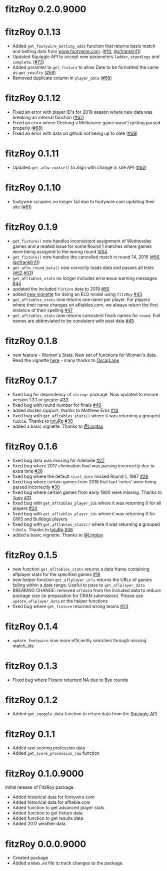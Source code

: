 # fitzRoy 0.2.0.9000

# fitzRoy 0.1.13
* Added `get_footywire_betting_odds` function that returns basic match and betting data from www.footywire.com. ([#10](https://github.com/jimmyday12/fitzRoy/issues/10), [@cfranklin11](https://github.com/cfranklin11))
* Updated Squiggle API to accept new parameters `ladder`, `standings` and `complete`. ([#73](https://github.com/jimmyday12/fitzRoy/issues/73))
* Added paramter to `get_fixture` to allow Date to be formatted the same as `get_results` ([#58](https://github.com/jimmyday12/fitzRoy/issues/58))
* Removed duplicate column in `player_data` ([#59](https://github.com/jimmyday12/fitzRoy/issues/59))

# fitzRoy 0.1.12
* Fixed an error with player ID's for 2019 season where new data was breaking an internal function ([#67](https://github.com/jimmyday12/fitzRoy/issues/67))
* Fixed an error where Geelong v Melbourne game wasn't getting parsed properly ([#68](https://github.com/jimmyday12/fitzRoy/issues/68))
* Fixed an error with data on github not being up to date ([#69](https://github.com/jimmyday12/fitzRoy/issues/69))

# fitzRoy 0.1.11
* Updated `get_aflw_cookie()` to align with change in site API ([#62](https://github.com/jimmyday12/fitzRoy/issues/62))


# fitzRoy 0.1.10
* footywire scrapers no longer fail due to footywire.com updating their site ([#61](https://github.com/jimmyday12/fitzRoy/issues/61))

# fitzRoy 0.1.9
* `get_fixture()` now handles inconsistent assignment of Wednesday games and a related issue for some Round 1 matches where games were being assigned to the wrong round ([#54](https://github.com/jimmyday12/fitzRoy/issues/54)
* `get_fixture()` now handles the cancelled match in round 14, 2015  ([#56](https://github.com/jimmyday12/fitzRoy/issues/56), [@cfranklin11](https://github.com/cfranklin11))
* `get_aflw_round_data()` now correctly loads data and passes all tests ([#52](https://github.com/jimmyday12/fitzRoy/issues/52) [#53](https://github.com/jimmyday12/fitzRoy/issues/53))
* `get_afltables_stats` no longer includes erroneous warning messages [#44](https://github.com/jimmyday12/fitzRoy/issues/44)
* updated the included `fixture` data to 2019 [#50](https://github.com/jimmyday12/fitzRoy/issues/50)
* added [new vignette](https://jimmyday12.github.io/fitzRoy/articles/elo-ratings-example.html) for doing an ELO model using `fitzRoy` [#43](https://github.com/jimmyday12/fitzRoy/issues/43)
* `get_afltables_stats` now returns one name per player. For players where their name changes on afltables.com, we always return the first instance of their spelling [#47](https://github.com/jimmyday12/fitzRoy/issues/47)
* `get_afltables_stats` now returns consistent finals names for `round`. Full names are abbreviated to be consistent with past data [#45](https://github.com/jimmyday12/fitzRoy/issues/45)

# fitzRoy 0.1.8
* new feature - Woman's Stats. New set of functions for Woman's data. Read the vignette [here](https://jimmyday12.github.io/fitzRoy/articles/womens-stats.html) - many thanks to [OscarLane](https://github.com/OscarLane)

# fitzRoy 0.1.7

* fixed bug for dependency of `stringr` package. Now updated to ensure version 1.3.1 or greater [#33](https://github.com/jimmyday12/fitzRoy/issues/33)
* fixed bug with round number for finals [#40](https://github.com/jimmyday12/fitzRoy/issues/40)
* added docker support, thanks to Matthew Erbs [#13](https://github.com/jimmyday12/fitzRoy/issues/13)
* fixed bug with `get_afltables_stats()` where it was returning a grouped `tibble`. Thanks to [tyluRp](https://github.com/tyluRp) [#38](https://github.com/jimmyday12/fitzRoy/issues/38)
* added a basic vignette. Thanks to [@Lingtax](https://github.com/Lingtax)


# fitzRoy 0.1.6

* fixed bug data was missing for Adelaide [#27](https://github.com/jimmyday12/fitzRoy/issues/27)
* fixed bug where 2017 elimination final was parsing incorrectly due to extra time [#28](https://github.com/jimmyday12/fitzRoy/issues/28)
* fixed bug where the default `start_date` missed Round 1, 1987 [#29](https://github.com/jimmyday12/fitzRoy/issues/29)
* fixed bug where certain games from 2018 that had 'notes' were being parsed incorrectly [#30](https://github.com/jimmyday12/fitzRoy/issues/30)
* fixed bug where certain games from early 1900 were missing. Thanks to [Tony](https://twitter.com/MatterOfStats) [#31](https://github.com/jimmyday12/fitzRoy/issues/31)
* fixed bug with `get_afltables_player_ids` where it was returning 0 for all players [#34](https://github.com/jimmyday12/fitzRoy/issues/34)
* fixed bug with `get_afltables_player_ids` where it was returning 0 for GWS and Bulldogs players 
* fixed bug with `get_afltables_stats()` where it was returning a grouped `tibble`. Thanks to [tyluRp](https://github.com/tyluRp) [#38](https://github.com/jimmyday12/fitzRoy/issues/38)
* added a basic vignette. Thanks to [@Lingtax](https://github.com/Lingtax)

# fitzRoy 0.1.5

* new function `get_afltables_stats` returns a data frame containing aflplayer stats for the specified games [#19](https://github.com/jimmyday12/fitzRoy/issues/19)
* new helper function `get_aflplayer_urls` returns the URLs of games falling within a date range. Useful to pass to `get_aflplayer_data` 
* BREAKING CHANGE: removed `afldata` from the included data to reduce package size (in preparation for CRAN submission). Please use `update_aflplayer_data` or the helper functions
* fixed bug where `get_fixture` returned wrong teams [#23](https://github.com/jimmyday12/fitzRoy/issues/23)


# fitzRoy 0.1.4

* `update_footywire` now more efficiently searches through missing match_ids

# fitzRoy 0.1.3

* Fixed bug where Fixture returned NA due to Bye rounds

# fitzRoy 0.1.2

* Added `get_squggle_data` function to return data from the [Squiggle API](api.squiggle.com.au)

# fitzRoy 0.1.1

* Added raw scoring profession data
* Added `get_score_procession_raw` function

# fitzRoy 0.1.0.9000
Initial release of FitzRoy package. 

* Added historical data for footywire.com
* Added historical data for afltable.com
* Added function to get advanced player stats
* Added function to get fixture data
* Added function to get results data
* Added 2017 weather data

# fitzRoy 0.0.0.9000

* Created package
* Added a `NEWS.md` file to track changes to the package.

